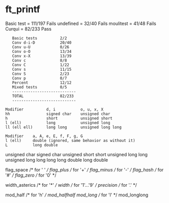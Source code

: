 # ft_printf
Basic test	=	111/197		Fails
undefined	=	32/40		Fails
moulitest	=	41/48		Fails
Curqui		=	82/233		Pass

       Basic tests          2/2
       Conv d-i-D           20/40
       Conv u-U             0/26
       Conv o-O             13/34
       Conv x-X             13/39
       Conv c               8/8
       Conv C               1/22
       Conv s               11/15
       Conv S               2/23
       Conv p               0/7
       Percent              12/12
       Mixed tests          0/5
       ----------------------------
       TOTAL                82/233
       ----------------------------

	Modifier          d, i           o, u, x, X
	hh                signed char    unsigned char
	h                 short          unsigned short
	l (ell)           long           unsigned long
	ll (ell ell)      long long      unsigned long long

	Modifier    a, A, e, E, f, F, g, G
    l (ell)     double (ignored, same behavior as without it)
    L           long double

unsigned char
signed char
unsigned short
short
unsigned long
long
unsigned long long
long long
double
long double

flag_space			/* for ' ' */
flag_plus			/* for '+' */
flag_minus			/* for '-' */
flag_hash			/* for '#' */
flag_zero			/* for '0' */

width_asterics		/* for '*' */
width				/* for '1'...'9' */
precision			/* for '.' */

mod_half			/* for 'h' */
mod_halfhalf
mod_long			/* for 'l' */
mod_longlong
